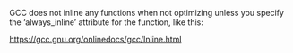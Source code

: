 GCC does not inline any functions when not optimizing unless you specify the ‘always_inline’ attribute for the function, like this:



https://gcc.gnu.org/onlinedocs/gcc/Inline.html